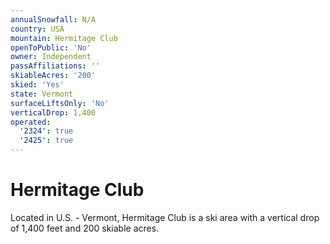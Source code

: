 ```yaml
---
annualSnowfall: N/A
country: USA
mountain: Hermitage Club
openToPublic: 'No'
owner: Independent
passAffiliations: ''
skiableAcres: '200'
skied: 'Yes'
state: Vermont
surfaceLiftsOnly: 'No'
verticalDrop: 1,400
operated:
  '2324': true
  '2425': true
---
```



# Hermitage Club

Located in U.S. - Vermont, Hermitage Club is a ski area with a vertical drop of 1,400 feet and 200 skiable acres.
